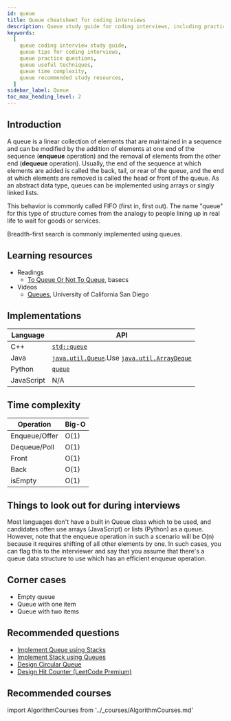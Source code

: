 ```yaml
---
id: queue
title: Queue cheatsheet for coding interviews
description: Queue study guide for coding interviews, including practice questions, techniques, time complexity, and recommended resources
keywords:
  [
    queue coding interview study guide,
    queue tips for coding interviews,
    queue practice questions,
    queue useful techniques,
    queue time complexity,
    queue recommended study resources,
  ]
sidebar_label: Queue
toc_max_heading_level: 2
---
```


<head>
  <meta property="og:image" content="https://www.techinterviewhandbook.org/social/algorithms/algorithms/algorithms-queue.png" />
</head>

## Introduction

A queue is a linear collection of elements that are maintained in a sequence and can be modified by the addition of elements at one end of the sequence (**enqueue** operation) and the removal of elements from the other end (**dequeue** operation). Usually, the end of the sequence at which elements are added is called the back, tail, or rear of the queue, and the end at which elements are removed is called the head or front of the queue. As an abstract data type, queues can be implemented using arrays or singly linked lists.

This behavior is commonly called FIFO (first in, first out). The name "queue" for this type of structure comes from the analogy to people lining up in real life to wait for goods or services.

Breadth-first search is commonly implemented using queues.

## Learning resources

- Readings
  - [To Queue Or Not To Queue](https://medium.com/basecs/to-queue-or-not-to-queue-2653bcde5b04), basecs
- Videos
  - [Queues](https://www.coursera.org/lecture/data-structures/queues-EShpq), University of California San Diego

## Implementations

| Language | API |
| --- | --- |
| C++ | [`std::queue`](https://docs.microsoft.com/en-us/cpp/standard-library/queue-class) |
| Java | [`java.util.Queue`](https://docs.oracle.com/javase/10/docs/api/java/util/Queue.html).Use [`java.util.ArrayDeque`](https://docs.oracle.com/javase/10/docs/api/java/util/ArrayDeque.html) |
| Python | [`queue`](https://docs.python.org/3/library/queue.html) |
| JavaScript | N/A |

## Time complexity

| Operation     | Big-O |
| ------------- | ----- |
| Enqueue/Offer | O(1)  |
| Dequeue/Poll  | O(1)  |
| Front         | O(1)  |
| Back          | O(1)  |
| isEmpty       | O(1)  |

## Things to look out for during interviews

Most languages don't have a built in Queue class which to be used, and candidates often use arrays (JavaScript) or lists (Python) as a queue. However, note that the enqueue operation in such a scenario will be O(n) because it requires shifting of all other elements by one. In such cases, you can flag this to the interviewer and say that you assume that there's a queue data structure to use which has an efficient enqueue operation.

## Corner cases

- Empty queue
- Queue with one item
- Queue with two items

## Recommended questions

- [Implement Queue using Stacks](https://leetcode.com/problems/implement-queue-using-stacks)
- [Implement Stack using Queues](https://leetcode.com/problems/implement-queue-using-stacks)
- [Design Circular Queue](https://leetcode.com/problems/design-circular-queue)
- [Design Hit Counter (LeetCode Premium)](https://leetcode.com/problems/design-hit-counter)

## Recommended courses

import AlgorithmCourses from '../\_courses/AlgorithmCourses.md'

<AlgorithmCourses />
